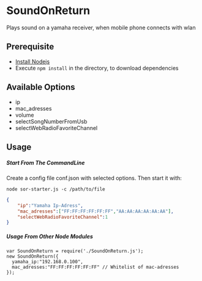 SoundOnReturn
=============

Plays sound on a yamaha receiver, when mobile phone connects with wlan

## Prerequisite
- [Install Nodejs](http://nodejs.org/)
- Execute `npm install` in the directory, to download dependencies

## Available Options

- ip 
- mac_adresses
- volume
- selectSongNumberFromUsb
- selectWebRadioFavoriteChannel


## Usage
##### Start From The CommandLine

Create a config file conf.json with selected options. Then start it with:
    
    node sor-starter.js -c /path/to/file

```json
{
    "ip":"Yamaha Ip-Adress",
	"mac_adresses":["FF:FF:FF:FF:FF:FF","AA:AA:AA:AA:AA:AA"],
	"selectWebRadioFavoriteChannel":1
}
```


  

##### Usage From Other Node Modules

    var SoundOnReturn = require('./SoundOnReturn.js');
    new SoundOnReturn({
      yamaha_ip:"192.168.0.100",
      mac_adresses:"FF:FF:FF:FF:FF:FF" // Whitelist of mac-adresses
    });

